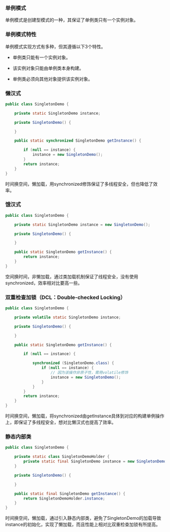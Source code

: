 ### 单例模式

单例模式是创建型模式的一种，其保证了单例类只有一个实例对象。

### 单例模式特性

单例模式实现方式有多种，但其遵循以下3个特性。

* 单例类只能有一个实例对象。

* 该实例对象只能由单例类本身构建。

* 单例类必须向其他对象提供该实例对象。

### 懒汉式

``` java
public class SingletonDemo {

    private static SingletonDemo instance;

    private SingletonDemo() {

    }

    public static synchronized SingletonDemo getInstance() {

        if (null == instance) {
            instance = new SingletonDemo();
        }
        return instance;
    }
}
```

时间换空间，懒加载，用synchronized修饰保证了多线程安全，但也降低了效率。

### 饿汉式

``` java
public class SingletonDemo {

    private static SingletonDemo instance = new SingletonDemo();

    private SingletonDemo() {

    }

    public static SingletonDemo getInstance() {
        return instance;
    }
}
```

空间换时间，非懒加载，通过类加载机制保证了线程安全，没有使用synchronized，效率相对比要高一些。

### 双重检查加锁（DCL：Double-checked Locking）

``` java
public class SingletonDemo {

    private volatile static SingletonDemo instance;

    private SingletonDemo() {

    }

    public static SingletonDemo getInstance() {

        if (null == instance) {

            synchronized (SingletonDemo.class) {
                if (null == instance) {
                    // 因为该操作非原子性，需用volatile修饰
                    instance = new SingletonDemo();
                }
            }
        }
        return instance;
    }
}
```

时间换空间，懒加载，将synchronized由getInstance具体到对应的构建单例操作上，即保证了多线程安全，想对比懒汉式也提高了效率。

### 静态内部类

``` java
public class SingletonDemo {

    private static class SingletonDemoHolder {
        private static final SingletonDemo instance = new SingletonDemo();
    }

    private SingletonDemo() {

    }

    public static final SingletonDemo getInstance() {
        return SingletonDemoHolder.instance;
    }
}
```

时间换空间，懒加载，通过引入静态内部类，避免了SingletonDemo的加载导致instance的初始化，实现了懒加载，而且性能上相对比双重检查加锁有所提高。